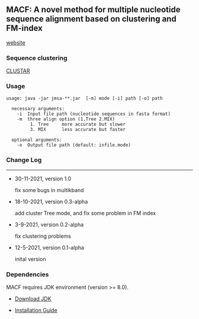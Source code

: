 ## MACF: A novel method for multiple nucleotide sequence alignment based on clustering and FM-index
[website](http://lab.malab.cn/~cjt/MSA)

### Sequence clustering

[CLUSTAR](https://github.com/Guuhua/CLUSTAR)

### Usage

```shell
usage: java -jar jmsa-**.jar  [-m] mode [-i] path [-o] path

  necessary arguments: 
    -i  Input file path (nucleotide sequences in fasta format)
    -m  three align option (1.Tree 2.MIX)
         1. Tree     more accurate but slower
         3. MIX      less accurate but faster

  optional arguments: 
    -o  Output file path (default: infile.mode)
```

### Change Log
---

- 30-11-2021, version 1.0

  fix some bugs in multikband

- 18-10-2021, version 0.3-alpha
  
  add cluster Tree mode, and fix some problem in FM index

- 3-9-2021, version 0.2-alpha
  
  fix clustering problems

- 12-5-2021, version 0.1-alpha
  
  inital version
  

### Dependencies

MACF requires JDK environment (version >= 8.0).

- [Download JDK](https://www.oracle.com/java/technologies/downloads/)

- [Installation Guide](https://docs.oracle.com/en/java/javase/17/install/overview-jdk-installation.html)
